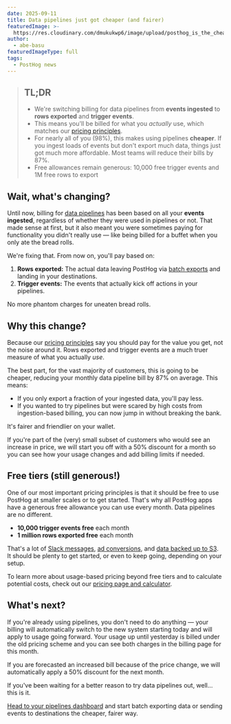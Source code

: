 ```yaml
---
date: 2025-09-11
title: Data pipelines just got cheaper (and fairer)
featuredImage: >-
  https://res.cloudinary.com/dmukukwp6/image/upload/posthog_is_the_cheapest_e77c4ea4a5.jpg
author:
  - abe-basu
featuredImageType: full
tags:
  - PostHog news
---
```


> ## TL;DR
>
> - We're switching billing for data pipelines from **events ingested** to **rows exported** and **trigger events**.
> - This means you'll be billed for what you *actually* use, which matches our [pricing principles](/handbook/engineering/feature-pricing).
> - For nearly all of you (98%), this makes using pipelines **cheaper**. If you ingest loads of events but don't export much data, things just got much more affordable. Most teams will reduce their bills by 87%.
> - Free allowances remain generous: 10,000 free trigger events and 1M free rows to export

## Wait, what's changing?

Until now, billing for [data pipelines](/docs/cdp) has been based on all your **events ingested**, regardless of whether they were used in pipelines or not. That made sense at first, but it also meant you were sometimes paying for functionality you didn't really use — like being billed for a buffet when you only ate the bread rolls.

We're fixing that. From now on, you'll pay based on:

1. **Rows exported:** The actual data leaving PostHog via [batch exports](/docs/cdp/batch-exports) and landing in your destinations.  
2. **Trigger events:** The events that actually kick off actions in your pipelines.

No more phantom charges for uneaten bread rolls.

## Why this change?

Because our [pricing principles](/handbook/engineering/feature-pricing) say you should pay for the value you get, not the noise around it. Rows exported and trigger events are a much truer measure of what you actually *use*.  

The best part, for the vast majority of customers, this is going to be cheaper, reducing your monthly data pipeline bill by 87% on average. This means:

- If you only export a fraction of your ingested data, you'll pay less.  
- If you wanted to try pipelines but were scared by high costs from ingestion-based billing, you can now jump in without breaking the bank.  

It's fairer and friendlier on your wallet.

If you're part of the (very) small subset of customers who would see an increase in price, we will start you off with a 50% discount for a month so you can see how your usage changes and add billing limits if needed.

## Free tiers (still generous!)

One of our most important pricing principles is that it should be free to use PostHog at smaller scales or to get started. That's why all PostHog apps have a generous free allowance you can use every month. Data pipelines are no different. 

- **10,000 trigger events free** each month  
- **1 million rows exported free** each month  

That's a lot of [Slack messages](/docs/cdp/destinations/slack), [ad conversions](/docs/cdp/destinations/linkedin-ads), and [data backed up to S3](/docs/cdp/batch-exports/s3). It should be plenty to get started, or even to keep going, depending on your setup. 

To learn more about usage-based pricing beyond free tiers and to calculate potential costs, check out our [pricing page and calculator](/pricing).

## What's next?

If you're already using pipelines, you don't need to do anything — your billing will automatically switch to the new system starting today and will apply to usage going forward. Your usage up until yesterday is billed under the old pricing scheme and you can see both charges in the billing page for this month. 

If you are forecasted an increased bill because of the price change, we will automatically apply a 50% discount for the next month.

If you've been waiting for a better reason to try data pipelines out, well… this is it.  

[Head to your pipelines dashboard](https://us.posthog.com/pipeline/destinations) and start batch exporting data or sending events to destinations the cheaper, fairer way.